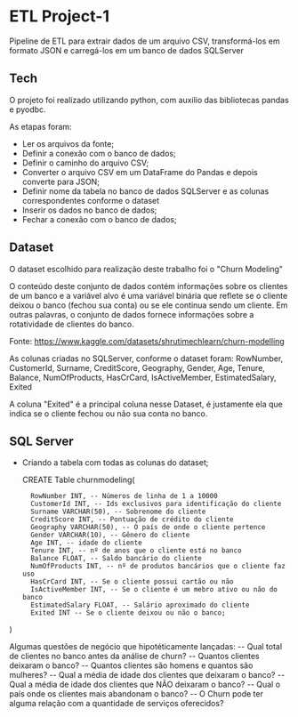 # ETL Project-1

Pipeline de ETL para extrair dados de um arquivo CSV, transformá-los em formato JSON e carregá-los em um banco de dados SQLServer

## Tech

O projeto foi realizado utilizando python, com auxilio das bibliotecas pandas e pyodbc.

As etapas foram:
 - Ler os arquivos da fonte;
 - Definir a conexão com o banco de dados;
 - Definir o caminho do arquivo CSV;
 - Converter o arquivo CSV em um DataFrame do Pandas e depois converte para JSON;
 - Definir nome da tabela no banco de dados SQLServer e as colunas correspondentes conforme o dataset
 - Inserir os dados no banco de dados;
 - Fechar a conexão com o banco de dados;
 

## Dataset 
 O dataset escolhido para realização deste trabalho foi o "Churn Modeling"

 
 O conteúdo deste conjunto de dados contém informações sobre os clientes de um banco e a variável alvo é uma variável binária que reflete se o cliente deixou o banco (fechou sua conta) ou se ele continua sendo um cliente. Em outras palavras, o conjunto de dados fornece informações sobre a rotatividade de clientes do banco.
 
  Fonte: https://www.kaggle.com/datasets/shrutimechlearn/churn-modelling
  
  As colunas criadas no SQLServer, conforme o dataset foram:
  RowNumber,    CustomerId, Surname,    CreditScore,    Geography,  Gender, Age,
  Tenure,   Balance,    NumOfProducts,  HasCrCard,    IsActiveMember,   EstimatedSalary,  Exited
  
 A coluna "Exited" é a principal coluna nesse Dataset, é justamente ela que indica se o cliente fechou ou não sua conta no banco.
 
 ## SQL Server 
 
- Criando a tabela com todas as colunas do dataset;

    CREATE Table churnmodeling(
    
        RowNumber INT, -- Números de linha de 1 a 10000
        CustomerId INT, -- Ids exclusivos para identificação do cliente
        Surname VARCHAR(50), -- Sobrenome do cliente
        CreditScore INT, -- Pontuação de crédito do cliente
        Geography VARCHAR(50), -- O país de onde o cliente pertence
        Gender VARCHAR(10), -- Gênero do cliente
        Age INT, -- idade do cliente
        Tenure INT, -- nº de anos que o cliente está no banco
        Balance FLOAT, -- Saldo bancário do cliente
        NumOfProducts INT, -- nº de produtos bancários que o cliente faz uso
        HasCrCard INT, -- Se o cliente possui cartão ou não
        IsActiveMember INT, -- Se o cliente é um mebro ativo ou não do banco
        EstimatedSalary FLOAT, -- Salário aproximado do cliente
        Exited INT -- Se o cliente deixou ou não o banco;
)

Algumas questões de negócio que hipotéticamente lançadas:
-- Qual total de clientes no banco antes da análise de churn?
-- Quantos clientes deixaram o banco? 
-- Quantos clientes são homens e quantos são mulheres?
-- Qual a média de idade dos clientes que deixaram o banco? 
-- Qual a média de idade dos clientes que NÃO deixaram o banco? 
-- Qual o país onde os clientes mais abandonam o banco?
-- O Churn pode ter alguma relação com a quantidade de serviços oferecidos?
